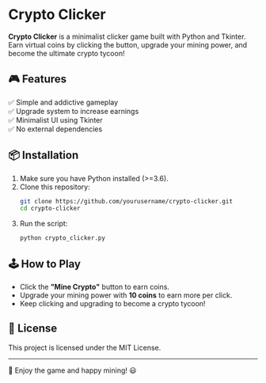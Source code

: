 # Crypto Clicker

**Crypto Clicker** is a minimalist clicker game built with Python and Tkinter. Earn virtual coins by clicking the button, upgrade your mining power, and become the ultimate crypto tycoon!

## 🎮 Features
✅ Simple and addictive gameplay  
✅ Upgrade system to increase earnings  
✅ Minimalist UI using Tkinter  
✅ No external dependencies  

## 📦 Installation
1. Make sure you have Python installed (>=3.6).
2. Clone this repository:
   ```sh 
   git clone https://github.com/yourusername/crypto-clicker.git 
   cd crypto-clicker 
   ``` 
3. Run the script: 
   ```sh 
   python crypto_clicker.py
   ```

## 🕹️ How to Play
- Click the **"Mine Crypto"** button to earn coins.
- Upgrade your mining power with **10 coins** to earn more per click.
- Keep clicking and upgrading to become a crypto tycoon!

## 📜 License
This project is licensed under the MIT License.

---

🚀 Enjoy the game and happy mining! 😃

